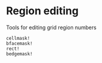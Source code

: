 # Region editing

Tools for editing grid region numbers


```@docs
cellmask!
bfacemask!
rect!
bedgemask!
```

